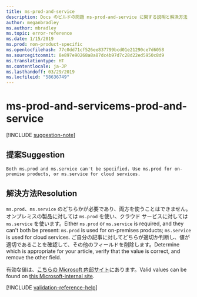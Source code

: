 ```yaml
---
title: ms-prod-and-service
description: Docs のビルドの問題 ms-prod-and-service に関する説明と解決方法
author: meganbradley
ms.author: mbradley
ms.topic: error-reference
ms.date: 1/15/2019
ms.prod: non-product-specific
ms.openlocfilehash: 77c0dd71cf526ee837799bcd01e21290ce7d6058
ms.sourcegitcommit: 8e897e90268a8a87dc4b97d7c28d22ed5950c8d9
ms.translationtype: HT
ms.contentlocale: ja-JP
ms.lasthandoff: 03/29/2019
ms.locfileid: "58636749"
---
```

# <a name="ms-prod-and-service"></a><span data-ttu-id="9c8a3-103">ms-prod-and-service</span><span class="sxs-lookup"><span data-stu-id="9c8a3-103">ms-prod-and-service</span></span>

[!INCLUDE [suggestion-note](includes/suggestion-note.md)]

## <a name="suggestion"></a><span data-ttu-id="9c8a3-104">提案</span><span class="sxs-lookup"><span data-stu-id="9c8a3-104">Suggestion</span></span>

`Both ms.prod and ms.service can't be specified. Use ms.prod for on-premise products, or ms.service for cloud services.`

## <a name="resolution"></a><span data-ttu-id="9c8a3-105">解決方法</span><span class="sxs-lookup"><span data-stu-id="9c8a3-105">Resolution</span></span>

<span data-ttu-id="9c8a3-106">`ms.prod`、`ms.service` のどちらかが必要であり、両方を使うことはできません。オンプレミスの製品に対しては `ms.prod` を使い、クラウド サービスに対しては `ms.service` を使います。</span><span class="sxs-lookup"><span data-stu-id="9c8a3-106">Either `ms.prod` or `ms.service` is required, and they can't both be present: `ms.prod` is used for on-premises products; `ms.service` is used for cloud services.</span></span> <span data-ttu-id="9c8a3-107">ご自分の記事に対してどちらが適切か判断し、値が適切であることを確認して、その他のフィールドを削除します。</span><span class="sxs-lookup"><span data-stu-id="9c8a3-107">Determine which is appropriate for your article, verify that the value is correct, and remove the other field.</span></span>

<span data-ttu-id="9c8a3-108">有効な値は、[こちらの Microsoft 内部サイト](https://docsmetadatatool.azurewebsites.net/allowlists)にあります。</span><span class="sxs-lookup"><span data-stu-id="9c8a3-108">Valid values can be found on [this Microsoft-internal site](https://docsmetadatatool.azurewebsites.net/allowlists).</span></span>

<!--make sure to add this file to your includes folder and verify the path-->
[!INCLUDE [validation-reference-help](includes/validation-reference-help.md)]
